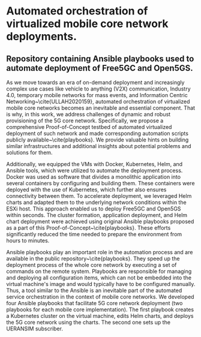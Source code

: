 # Automated orchestration of virtualized mobile core network deployments.

## Repository containing Ansible playbooks used to automate deployment of Free5GC and Open5GS. 

As we move towards an era of on-demand deployment and increasingly complex use cases like vehicle to anything (V2X) communication, Industry 4.0, temporary mobile networks for mass events, and Information Centric Networking~\cite{ULLAH2020159}, automated orchestration of virtualized mobile core networks becomes an inevitable and essential component. That is why, in this work, we address challenges of dynamic and robust provisioning of the 5G core network. Specifically, we propose a comprehensive Proof-of-Concept testbed of automated virtualized deployment of such network and made corresponding automation scripts publicly available~\cite{playbooks}. We provide valuable hints on building similar infrastructures and additional insights about potential problems and solutions for them. 

Additionally, we equipped the VMs with Docker, Kubernetes, Helm, and Ansible tools, which were utilized to automate the deployment process. Docker was used as software that divides a monolithic application into several containers by configuring and building them. These containers were deployed with the use of Kubernetes, which further also ensures connectivity between them. To accelerate deployment, we leveraged Helm charts and adapted them to the underlying network conditions within the ESXi host. This approach enabled us to deploy Free5GC and Open5GS within seconds. The cluster formation, application deployment, and Helm chart deployment were achieved using original Ansible playbooks proposed as a part of this Proof-of-Concept~\cite{playbooks}. These efforts significantly reduced the time needed to prepare the environment from hours to minutes. 

Ansible playbooks play an important role in the automation process and are available in the public repository~\cite{playbooks}. They speed up the deployment process of the whole core network by executing a set of commands on the remote system. Playbooks are responsible for managing and deploying all configuration items, which can not be embedded into the virtual machine's image and would typically have to be configured manually. Thus, a tool similar to the Ansible is an inevitable part of the automated service orchestration in the context of mobile core networks. We developed four Ansible playbooks that facilitate 5G core network deployment (two playbooks for each mobile core implementation). The first playbook creates a Kubernetes cluster on the virtual machine, edits Helm charts, and deploys the 5G core network using the charts. The second one sets up the UERANSIM subscriber.

